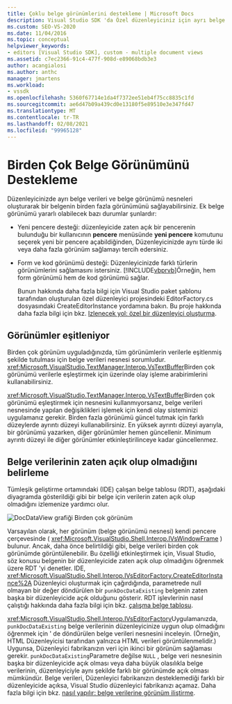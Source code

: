 ```yaml
---
title: Çoklu belge görünümlerini destekleme | Microsoft Docs
description: Visual Studio SDK 'da Özel düzenleyiciniz için ayrı belge verileri ve belge görünümü nesneleri kullanarak bir belgenin birden fazla görünümünü nasıl sağlayacağınızı öğrenin.
ms.custom: SEO-VS-2020
ms.date: 11/04/2016
ms.topic: conceptual
helpviewer_keywords:
- editors [Visual Studio SDK], custom - multiple document views
ms.assetid: c7ec2366-91c4-477f-908d-e89068bdb3e3
author: acangialosi
ms.author: anthc
manager: jmartens
ms.workload:
- vssdk
ms.openlocfilehash: 5360f67714e1da4f7372ee51eb4f75cc8835c1fd
ms.sourcegitcommit: ae6d47b09a439cd0e13180f5e89510e3e347fd47
ms.translationtype: MT
ms.contentlocale: tr-TR
ms.lasthandoff: 02/08/2021
ms.locfileid: "99965128"
---
```

# <a name="supporting-multiple-document-views"></a>Birden Çok Belge Görünümünü Destekleme
Düzenleyicinizde ayrı belge verileri ve belge görünümü nesneleri oluşturarak bir belgenin birden fazla görünümünü sağlayabilirsiniz. Ek belge görünümü yararlı olabilecek bazı durumlar şunlardır:

- Yeni pencere desteği: düzenleyicide zaten açık bir pencerenin bulunduğu bir kullanıcının **pencere** menüsünde **yeni pencere** komutunu seçerek yeni bir pencere açabildiğinden, Düzenleyicinizde aynı türde iki veya daha fazla görünüm sağlamayı tercih edersiniz.

- Form ve kod görünümü desteği: Düzenleyicinizde farklı türlerin görünümlerini sağlamasını istersiniz. [!INCLUDE[vbprvb](../code-quality/includes/vbprvb_md.md)]Örneğin, hem form görünümü hem de kod görünümü sağlar.

  Bunun hakkında daha fazla bilgi için Visual Studio paket şablonu tarafından oluşturulan özel düzenleyici projesindeki EditorFactory.cs dosyasındaki CreateEditorInstance yordamına bakın. Bu proje hakkında daha fazla bilgi için bkz. [Izlenecek yol: özel bir düzenleyici oluşturma](../extensibility/walkthrough-creating-a-custom-editor.md).

## <a name="synchronizing-views"></a>Görünümler eşitleniyor
 Birden çok görünüm uyguladığınızda, tüm görünümlerin verilerle eşitlenmiş şekilde tutulması için belge verileri nesnesi sorumludur. <xref:Microsoft.VisualStudio.TextManager.Interop.VsTextBuffer>Birden çok görünümü verilerle eşleştirmek için üzerinde olay işleme arabirimlerini kullanabilirsiniz.

 <xref:Microsoft.VisualStudio.TextManager.Interop.VsTextBuffer>Birden çok görünümü eşleştirmek için nesnesini kullanmıyorsanız, belge verileri nesnesinde yapılan değişiklikleri işlemek için kendi olay sisteminizi uygulamanız gerekir. Birden fazla görünümü güncel tutmak için farklı düzeylerde ayrıntı düzeyi kullanabilirsiniz. En yüksek ayrıntı düzeyi ayarıyla, bir görünümü yazarken, diğer görünümler hemen güncellenir. Minimum ayrıntı düzeyi ile diğer görünümler etkinleştirilinceye kadar güncellenmez.

## <a name="determining-whether-document-data-is-already-open"></a>Belge verilerinin zaten açık olup olmadığını belirleme
 Tümleşik geliştirme ortamındaki (IDE) çalışan belge tablosu (RDT), aşağıdaki diyagramda gösterildiği gibi bir belge için verilerin zaten açık olup olmadığını izlemenize yardımcı olur.

 ![DocDataView grafiği](../extensibility/media/docdataview.gif "DocDataView") Birden çok görünüm

 Varsayılan olarak, her görünüm (belge görünümü nesnesi) kendi pencere çerçevesinde ( <xref:Microsoft.VisualStudio.Shell.Interop.IVsWindowFrame> ) bulunur. Ancak, daha önce belirtildiği gibi, belge verileri birden çok görünümde görüntülenebilir. Bu özelliği etkinleştirmek için, Visual Studio, söz konusu belgenin bir düzenleyicide zaten açık olup olmadığını öğrenmek üzere RDT 'yi denetler. IDE, <xref:Microsoft.VisualStudio.Shell.Interop.IVsEditorFactory.CreateEditorInstance%2A> Düzenleyici oluşturmak için çağırdığında, parametrede null olmayan bir değer döndürülen bir `punkDocDataExisting` belgenin zaten başka bir düzenleyicide açık olduğunu gösterir. RDT işlevlerinin nasıl çalıştığı hakkında daha fazla bilgi için bkz. [çalışma belge tablosu](../extensibility/internals/running-document-table.md).

 <xref:Microsoft.VisualStudio.Shell.Interop.IVsEditorFactory>Uygulamanızda, `punkDocDataExisting` belge verilerinin düzenleyicinize uygun olup olmadığını öğrenmek için ' de döndürülen belge verileri nesnesini inceleyin. (Örneğin, HTML Düzenleyicisi tarafından yalnızca HTML verileri görüntülenmelidir.) Uygunsa, Düzenleyici fabrikanızın veri için ikinci bir görünüm sağlaması gerekir. `punkDocDataExisting`Parametre değilse `NULL` , belge veri nesnesinin başka bir düzenleyicide açık olması veya daha büyük olasılıkla belge verilerinin, düzenleyiciyle aynı şekilde farklı bir görünümde açık olması mümkündür. Belge verileri, Düzenleyici fabrikanızın desteklemediği farklı bir düzenleyicide açıksa, Visual Studio düzenleyici fabrikanızı açamaz. Daha fazla bilgi için bkz. [nasıl yapılır: belge verilerine görünüm iliştirme](../extensibility/how-to-attach-views-to-document-data.md).

